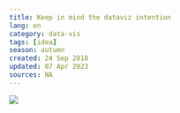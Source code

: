 ```yaml
---
title: Keep in mind the dataviz intention
lang: en
category: data-vis
tags: [idea]
season: autumn
created: 24 Sep 2018
updated: 07 Apr 2023
sources: NA
---
```


![](../__files/Data-Viz-Intention.png)